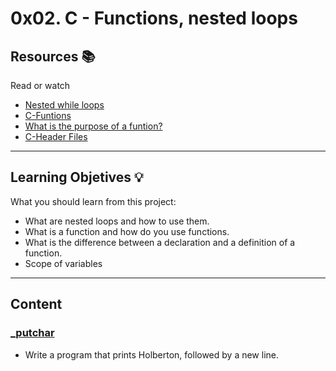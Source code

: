 # 0x02. C - Functions, nested loops

## Resources :books:
Read or watch
* [Nested while loops](https://www.youtube.com/watch?v=Z3iGeQ1gIss)
* [C-Funtions](https://www.tutorialspoint.com/cprogramming/c_functions.htm)
* [What is the purpose of a funtion?](https://www.geeksforgeeks.org/what-is-the-purpose-of-a-function-prototype/)
* [C-Header Files](https://www.tutorialspoint.com/cprogramming/c_header_files.htm)

---
## Learning Objetives :bulb:
What you should learn from this project:

* What are nested loops and how to use them.
* What is a function and how do you use functions.
* What is the difference between a declaration and a definition of a function.
* Scope of variables

---
## Content 

### [_putchar](./0-holberton.c) 
* Write a program that prints Holberton, followed by a new line.
